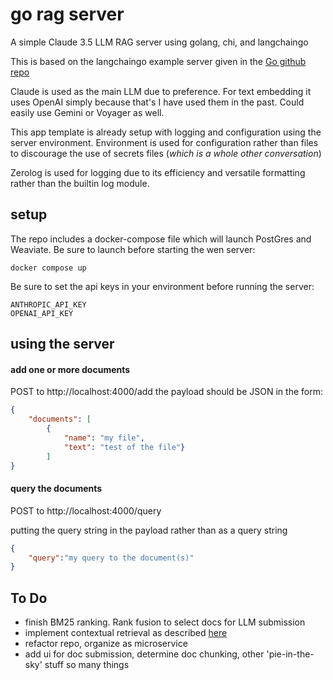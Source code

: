 # go rag server
A simple Claude 3.5 LLM RAG server using golang, chi, and langchaingo

This is based on the langchaingo example server given in the [Go github repo](https://github.com/golang/example/tree/master/ragserver/ragserver-langchaingo)

Claude is used as the main LLM due to preference. For text embedding it uses OpenAI simply 
because that's I have used them in the past. Could easily use Gemini or Voyager as well.

This app template is already setup with logging and configuration using the server environment.
Environment is used for configuration rather than files to discourage the use of secrets files
(_which is a whole other conversation_)

Zerolog is used for logging due to its efficiency and versatile formatting rather 
than the builtin log module.

## setup

The repo includes a docker-compose file which will launch PostGres and Weaviate. 
Be sure to launch before starting the wen server:
```shell
docker compose up
```

Be sure to set the api keys in your environment before running the server:
```shell
ANTHROPIC_API_KEY
OPENAI_API_KEY
```

## using the server

#### add one or more documents

POST  to http://localhost:4000/add
the payload should be JSON in the form:
```json
{
    "documents": [
        {
            "name": "my file",
            "text": "test of the file"}
        ]
}
```

#### query the documents

POST to http://localhost:4000/query

putting the query string in the payload rather than as a query string
```json
{
    "query":"my query to the document(s)"
}
```

## To Do

- finish BM25 ranking. Rank fusion to select docs for LLM submission
- implement contextual retrieval as described [here](https://www.anthropic.com/news/contextual-retrieval)
- refactor repo, organize as microservice
- add ui for doc submission, determine doc chunking, other 'pie-in-the-sky' stuff
so many things